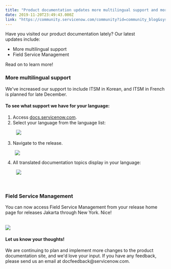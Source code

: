 ```yaml
---
title: "Product documentation updates more multilingual support and more"
date: 2019-11-20T23:49:43.000Z
link: "https://community.servicenow.com/community?id=community_blog&sys_id=d0e34be4db1140542be0a851ca96199b"
---
```

<p>Have you visited our product documentation lately? Our latest updates include:</p>
<ul><li>More multilingual support</li><li>Field Service Management</li></ul>
<p>Read on to learn more!</p>
<h3>More multilingual support</h3>
<p>We&#39;ve increased our support to include ITSM in Korean, and ITSM in French is planned for late December.</p>
<h4>To see what support we have for your language:</h4>
<ol><li>Access <a title="docs.servicenow.com" href="https://docs.servicenow.com/" target="_blank" rel="noopener noreferrer nofollow">docs.servicenow.com</a>.</li><li>Select your language from the language list:</li></ol>
<p style="padding-left: 30px;"> <img style="max-width: 100%; max-height: 480px;" src="https://community.servicenow.com/e9a35ba4dbd580542be0a851ca96193a.iix" /></p>
<ol start="3"><li>Navigate to the release.</li></ol>
<p style="padding-left: 30px;"><img style="max-width: 100%; max-height: 480px;" src="https://community.servicenow.com/91b6dba4dbd980542be0a851ca96197e.iix" /></p>
<ol start="4"><li>All translated documentation topics display in your language:</li></ol>
<p style="padding-left: 30px;"> <img style="max-width: 100%; max-height: 480px;" src="https://community.servicenow.com/cd17d36cdbd980542be0a851ca96199d.iix" /></p>
<p class="ng-scope"> </p>
<h3 class="ng-scope"><strong>Field Service Management</strong></h3>
<p>You can now access Field Service Management from your release home page for releases Jakarta through New York. Nice!</p>
<p> <img style="max-width: 100%; max-height: 480px; display: block; margin-left: auto; margin-right: auto;" src="https://community.servicenow.com/d3af5b64db19c0542be0a851ca9619d6.iix" /></p>
<h4 class="ng-scope"><strong>Let us know your thoughts!</strong></h4>
<p class="ng-scope">We are continuing to plan and implement more changes to the product documentation site, and we&#39;d love your input. If you have any feedback, please send us an email at docfeedback&#64;servicenow.com. </p>